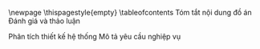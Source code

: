 [](0.0.TrangBia.md)
\newpage
\thispagestyle{empty}
[](0.1.NhanXetCuaGiangVien.md)
\tableofcontents
[](0.2.LoiCamOn_LoiMoDau.md)
Tóm tắt nội dung đồ án
[](0.2.TomTatNoiDungDoAn.md)
Đánh giá và thảo luận
[](0.2.DanhGiaVaThaoLuan.md)
[](0.1.DanhSach.md)

<!--[](1.0.GioiThieuChung.md)-->
<!--[](1.1.GioiThieuMicroservice.md)-->
<!--[](1.2.GioiThieuBaiToanHoaDonDienTu.md)-->
<!--[](1.3.GioiThieuDDD.md)-->

<!--[](2.0.ApDungDDDVoiBaiToanNghiepVu.md)-->

<!--[](3.0.TrienKhaiKienTrucMicroservice.md)-->

<!--[](0.9.KetLuan_TongKet.md)-->
<!--[](_.TaiLieuThamKhao.md)-->

Phân tích thiết kế hệ thống
Mô tả yêu cầu nghiệp vụ
